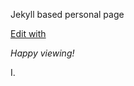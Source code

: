 Jekyll based personal page

[Edit with](http://prose.io/#ivli/ivli.github.io)

*Happy viewing!*

I.
